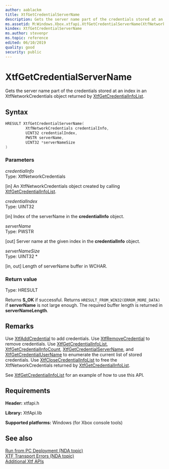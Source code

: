 ```yaml
---
author: aablackm
title: XtfGetCredentialServerName
description: Gets the server name part of the credentials stored at an index in an XtfNetworkCredentials object returned by XtfGetCredentialInfoList.
ms.assetid: M:Windows.Xbox.xtfapi.XtfGetCredentialServerName(XtfNetworkCredentials,UINT32,PWSTR@,UINT32@)
kindex: XtfGetCredentialServerName
ms.author: stevenpr
ms.topic: reference
edited: 06/10/2019
quality: good
security: public
---
```


# XtfGetCredentialServerName
Gets the server name part of the credentials stored at an index in an XtfNetworkCredentials object returned by [XtfGetCredentialInfoList](xtfgetcredentialinfolist-xtfapi-xbox-windows-m.md).
<a id="syntaxSection"></a>



## Syntax  

```cpp
HRESULT XtfGetCredentialServerName(
         XtfNetworkCredentials credentialInfo,
         UINT32 credentialIndex,
         PWSTR serverName,
         UINT32 *serverNameSize
)  
```

<a id="ID4EK"></a>



### Parameters  

*credentialInfo*  
Type: XtfNetworkCredentials 

[in] An XtfNetworkCredentials object created by calling [XtfGetCredentialInfoList](xtfgetcredentialinfolist-xtfapi-xbox-windows-m.md).


*credentialIndex*  
Type: UINT32 

[in] Index of the serverName in the **credentialInfo** object.


*serverName*  
Type: PWSTR 

[out] Server name at the given index in the **credentialInfo** object.


*serverNameSize*  
Type: UINT32 *

[in, out] Length of serverName buffer in WCHAR.

<a id="ID4ER"></a>



### Return value  
Type: HRESULT 

Returns **S_OK** if successful. Returns `HRESULT_FROM_WIN32(ERROR_MORE_DATA)` if **serverName** is not large enough. The required buffer length is returned in **serverNameLength**.
<a id="remarks"></a>



## Remarks  


Use [XtfAddCredential](xtfaddcredential-xtfapi-xbox-windows-m.md) to add credentials. Use [XtfRemoveCredential](xtfremovecredential-xtfapi-xbox-windows-m.md) to remove credentials. Use [XtfGetCredentialInfoList](xtfgetcredentialinfolist-xtfapi-xbox-windows-m.md), [XtfGetCredentialInfoCount](xtfgetcredentialinfocount-xtfapi-xbox-windows-m.md), [XtfGetCredentialServerName](xtfgetcredentialtargetname-xtfapi-xbox-windows-m.md), and [XtfGetCredentialUserName](xtfgetcredentialusername-xtfapi-xbox-windows-m.md) to enumerate the current list of stored credentials. Use [XtfCloseCredentialInfoList](xtfclosecredentialinfo-xtfapi-xbox-windows-m.md) to free the XtfNetworkCredentials returned by [XtfGetCredentialInfoList](xtfgetcredentialinfolist-xtfapi-xbox-windows-m.md).  


See [XtfGetCredentialInfoList](xtfgetcredentialinfolist-xtfapi-xbox-windows-m.md) for an example of how to use this API.  
  
## Requirements  

**Header:** xtfapi.h  

**Library:** XtfApi.lib  
  
**Supported platforms:** Windows (for Xbox console tools)  
  
## See also  
[Run from PC Deployment (NDA topic)](../../../../../tools-console/usinggsdk/deployment/deployment.md)  
[XTF Transport Errors (NDA topic)](../../../../../tools-console/xbox-tools-and-apis/commandlinetools/xtf-transport-errors.md)  
[Additional Xtf APIs](../atoc-xtfapi.md)  